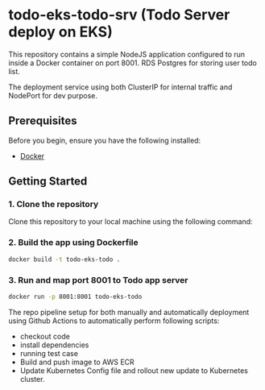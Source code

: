 # todo-eks-todo-srv (Todo Server deploy on EKS)

This repository contains a simple NodeJS application configured to run inside a Docker container on port 8001.
RDS Postgres for storing user todo list.

The deployment service using both ClusterIP for internal traffic and NodePort for dev purpose.

## Prerequisites

Before you begin, ensure you have the following installed:

- [Docker](https://docs.docker.com/get-docker/)

## Getting Started

### 1. Clone the repository

Clone this repository to your local machine using the following command:

### 2. Build the app using Dockerfile
```sh
docker build -t todo-eks-todo .
```
### 3. Run and map port 8001 to Todo app server
```sh
docker run -p 8001:8001 todo-eks-todo
```
The repo pipeline setup for both manually and automatically deployment using Github Actions to automatically perform following scripts:
  - checkout code
  - install dependencies
  - running test case
  - Build and push image to AWS ECR
  - Update Kubernetes Config file and rollout new update to Kubernetes cluster.
